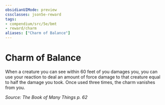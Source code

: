 ```yaml
---
obsidianUIMode: preview
cssclasses: json5e-reward
tags:
- compendium/src/5e/bmt
- reward/charm
aliases: ["Charm of Balance"]
---
```

# Charm of Balance

When a creature you can see within 60 feet of you damages you, you can use your reaction to deal an amount of force damage to that creature equal to half the damage you took. Once used three times, the charm vanishes from you.

*Source: The Book of Many Things p. 62*